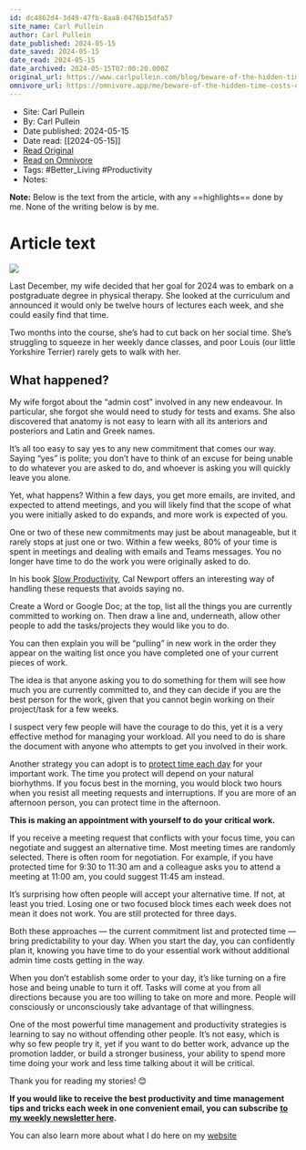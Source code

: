 ```yaml
---
id: dc4862d4-3d49-47fb-8aa8-0476b15dfa57
site_name: Carl Pullein
author: Carl Pullein
date_published: 2024-05-15
date_saved: 2024-05-15
date_read: 2024-05-15
date_archived: 2024-05-15T07:00:20.000Z
original_url: https://www.carlpullein.com/blog/beware-of-the-hidden-time-costs-of-each-new-commitment/15/5/2024
omnivore_url: https://omnivore.app/me/beware-of-the-hidden-time-costs-of-each-new-commitment-carl-pull-18f7af32fdb
---
```


 - Site: Carl Pullein
 - By: Carl Pullein
 - Date published: 2024-05-15
 - Date read: [[2024-05-15]]
 - [Read Original](https://www.carlpullein.com/blog/beware-of-the-hidden-time-costs-of-each-new-commitment/15/5/2024)
 - [Read on Omnivore](https://omnivore.app/me/beware-of-the-hidden-time-costs-of-each-new-commitment-carl-pull-18f7af32fdb)
 - Tags:  #Better_Living  #Productivity 
 - Notes: 

**Note:** Below is the text from the article, with any ==highlights== done by me. None of the writing below is by me.

# Article text
![](https://proxy-prod.omnivore-image-cache.app/5120x5120,s8-63WQbzpcXbITO5cANnVFNV-Bt7aXUouxNF-m85S04/https://images.squarespace-cdn.com/content/v1/511f0ff8e4b083811eaf612c/0490893a-7cba-4ac5-a274-c79c491e6ac7/2024-05-14-Blog+Post.jpg) 

Last December, my wife decided that her goal for 2024 was to embark on a postgraduate degree in physical therapy. She looked at the curriculum and announced it would only be twelve hours of lectures each week, and she could easily find that time.

Two months into the course, she’s had to cut back on her social time. She’s struggling to squeeze in her weekly dance classes, and poor Louis (our little Yorkshire Terrier) rarely gets to walk with her.

## What happened?

My wife forgot about the “admin cost” involved in any new endeavour. In particular, she forgot she would need to study for tests and exams. She also discovered that anatomy is not easy to learn with all its anteriors and posteriors and Latin and Greek names.

It’s all too easy to say yes to any new commitment that comes our way. Saying “yes” is polite; you don’t have to think of an excuse for being unable to do whatever you are asked to do, and whoever is asking you will quickly leave you alone.

Yet, what happens? Within a few days, you get more emails, are invited, and expected to attend meetings, and you will likely find that the scope of what you were initially asked to do expands, and more work is expected of you.

One or two of these new commitments may just be about manageable, but it rarely stops at just one or two. Within a few weeks, 80% of your time is spent in meetings and dealing with emails and Teams messages. You no longer have time to do the work you were originally asked to do.

In his book [Slow Productivity](https://amzn.to/4ahmYtz), Cal Newport offers an interesting way of handling these requests that avoids saying no.

Create a Word or Google Doc; at the top, list all the things you are currently committed to working on. Then draw a line and, underneath, allow other people to add the tasks/projects they would like you to do.

You can then explain you will be “pulling” in new work in the order they appear on the waiting list once you have completed one of your current pieces of work.

The idea is that anyone asking you to do something for them will see how much you are currently committed to, and they can decide if you are the best person for the work, given that you cannot begin working on their project/task for a few weeks.

I suspect very few people will have the courage to do this, yet it is a very effective method for managing your workload. All you need to do is share the document with anyone who attempts to get you involved in their work.

Another strategy you can adopt is to [protect time each day](https://youtu.be/SuvoTAhV6aM?si=aF2kN8IV-5sDSDnn) for your important work. The time you protect will depend on your natural biorhythms. If you focus best in the morning, you would block two hours when you resist all meeting requests and interruptions. If you are more of an afternoon person, you can protect time in the afternoon.

**This is making an appointment with yourself to do your critical work.**

If you receive a meeting request that conflicts with your focus time, you can negotiate and suggest an alternative time. Most meeting times are randomly selected. There is often room for negotiation. For example, if you have protected time for 9:30 to 11:30 am and a colleague asks you to attend a meeting at 11:00 am, you could suggest 11:45 am instead.

It’s surprising how often people will accept your alternative time. If not, at least you tried. Losing one or two focused block times each week does not mean it does not work. You are still protected for three days.

Both these approaches — the current commitment list and protected time — bring predictability to your day. When you start the day, you can confidently plan it, knowing you have time to do your essential work without additional admin time costs getting in the way.

When you don’t establish some order to your day, it’s like turning on a fire hose and being unable to turn it off. Tasks will come at you from all directions because you are too willing to take on more and more. People will consciously or unconsciously take advantage of that willingness.

One of the most powerful time management and productivity strategies is learning to say no without offending other people. It’s not easy, which is why so few people try it, yet if you want to do better work, advance up the promotion ladder, or build a stronger business, your ability to spend more time doing your work and less time talking about it will be critical.

Thank you for reading my stories! 😊

**If you would like to receive the best productivity and time management tips and tricks each week in one convenient email, you can subscribe** [**to my weekly newsletter here**](http://eepurl.com/cOAmvz)**.**

You can also learn more about what I do here on my [website](http://www.carlpullein.com/)